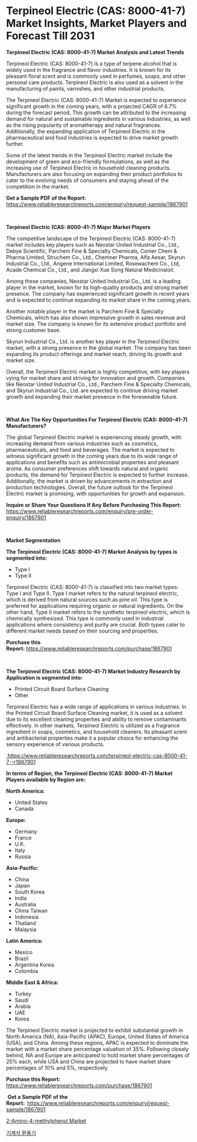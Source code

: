 <p><h1>Terpineol Electric (CAS: 8000-41-7) Market Insights, Market Players and Forecast Till 2031</h1></p><p><strong>Terpineol Electric (CAS: 8000-41-7) Market Analysis and Latest Trends</strong></p>
<p><p>Terpineol Electric (CAS: 8000-41-7) is a type of terpene alcohol that is widely used in the fragrance and flavor industries. It is known for its pleasant floral scent and is commonly used in perfumes, soaps, and other personal care products. Terpineol Electric is also used as a solvent in the manufacturing of paints, varnishes, and other industrial products.</p><p>The Terpineol Electric (CAS: 8000-41-7) Market is expected to experience significant growth in the coming years, with a projected CAGR of 6.7% during the forecast period. This growth can be attributed to the increasing demand for natural and sustainable ingredients in various industries, as well as the rising popularity of aromatherapy and natural fragrances. Additionally, the expanding application of Terpineol Electric in the pharmaceutical and food industries is expected to drive market growth further.</p><p>Some of the latest trends in the Terpineol Electric market include the development of green and eco-friendly formulations, as well as the increasing use of Terpineol Electric in household cleaning products. Manufacturers are also focusing on expanding their product portfolios to cater to the evolving needs of consumers and staying ahead of the competition in the market.</p></p>
<p><strong>Get a Sample PDF of the Report:&nbsp;</strong> <a href="https://www.reliableresearchreports.com/enquiry/request-sample/1867901">https://www.reliableresearchreports.com/enquiry/request-sample/1867901</a></p>
<p>&nbsp;</p>
<p><strong>Terpineol Electric (CAS: 8000-41-7) Major Market Players</strong></p>
<p><p>The competitive landscape of the Terpineol Electric (CAS: 8000-41-7) market includes key players such as Neostar United Industrial Co., Ltd., Debye Scientific, Parchem Fine & Specialty Chemicals, Conier Chem & Pharma Limited, Struchem Co., Ltd., Chemner Pharma, Alfa Aesar, Skyrun Industrial Co., Ltd., Angene International Limited, Rosewachem Co., Ltd, Acade Chemical Co., Ltd., and Jiangxi Xue Song Natural Medicinaloil.</p><p>Among these companies, Neostar United Industrial Co., Ltd. is a leading player in the market, known for its high-quality products and strong market presence. The company has experienced significant growth in recent years and is expected to continue expanding its market share in the coming years.</p><p>Another notable player in the market is Parchem Fine & Specialty Chemicals, which has also shown impressive growth in sales revenue and market size. The company is known for its extensive product portfolio and strong customer base.</p><p>Skyrun Industrial Co., Ltd. is another key player in the Terpineol Electric market, with a strong presence in the global market. The company has been expanding its product offerings and market reach, driving its growth and market size.</p><p>Overall, the Terpineol Electric market is highly competitive, with key players vying for market share and striving for innovation and growth. Companies like Neostar United Industrial Co., Ltd., Parchem Fine & Specialty Chemicals, and Skyrun Industrial Co., Ltd. are expected to continue driving market growth and expanding their market presence in the foreseeable future.</p></p>
<p>&nbsp;</p>
<p><strong>What Are The Key Opportunities For Terpineol Electric (CAS: 8000-41-7) Manufacturers?</strong></p>
<p><p>The global Terpineol Electric market is experiencing steady growth, with increasing demand from various industries such as cosmetics, pharmaceuticals, and food and beverages. The market is expected to witness significant growth in the coming years due to its wide range of applications and benefits such as antimicrobial properties and pleasant aroma. As consumer preferences shift towards natural and organic products, the demand for Terpineol Electric is expected to further increase. Additionally, the market is driven by advancements in extraction and production technologies. Overall, the future outlook for the Terpineol Electric market is promising, with opportunities for growth and expansion.</p></p>
<p><strong>Inquire or Share Your Questions If Any Before Purchasing This Report:</strong> <a href="https://www.reliableresearchreports.com/enquiry/pre-order-enquiry/1867901">https://www.reliableresearchreports.com/enquiry/pre-order-enquiry/1867901</a></p>
<p>&nbsp;</p>
<p><strong>Market Segmentation</strong></p>
<p><strong>The Terpineol Electric (CAS: 8000-41-7) Market Analysis by types is segmented into:</strong></p>
<p><ul><li>Type I</li><li>Type II</li></ul></p>
<p><p>Terpineol Electric (CAS: 8000-41-7) is classified into two market types: Type I and Type II. Type I market refers to the natural terpineol electric, which is derived from natural sources such as pine oil. This type is preferred for applications requiring organic or natural ingredients. On the other hand, Type II market refers to the synthetic terpineol electric, which is chemically synthesized. This type is commonly used in industrial applications where consistency and purity are crucial. Both types cater to different market needs based on their sourcing and properties.</p></p>
<p><strong>Purchase this Report:&nbsp;</strong><a href="https://www.reliableresearchreports.com/purchase/1867901">https://www.reliableresearchreports.com/purchase/1867901</a></p>
<p>&nbsp;</p>
<p><strong>The Terpineol Electric (CAS: 8000-41-7) Market Industry Research by Application is segmented into:</strong></p>
<p><ul><li>Printed Circuit Board Surface Cleaning</li><li>Other</li></ul></p>
<p><p>Terpineol Electric has a wide range of applications in various industries. In the Printed Circuit Board Surface Cleaning market, it is used as a solvent due to its excellent cleaning properties and ability to remove contaminants effectively. In other markets, Terpineol Electric is utilized as a fragrance ingredient in soaps, cosmetics, and household cleaners. Its pleasant scent and antibacterial properties make it a popular choice for enhancing the sensory experience of various products.</p></p>
<p><a href="https://www.reliableresearchreports.com/terpineol-electric-cas-8000-41-7--r1867901">&nbsp;https://www.reliableresearchreports.com/terpineol-electric-cas-8000-41-7--r1867901</a></p>
<p><strong>In terms of Region, the Terpineol Electric (CAS: 8000-41-7) Market Players available by Region are:</strong></p>
<p>
    <p> <strong> North America: </strong>
        <ul>
            <li>United States</li>
            <li>Canada</li>
        </ul>
        </p> 
    <p> <strong> Europe: </strong>
        <ul>
            <li>Germany</li>
            <li>France</li>
            <li>U.K.</li>
            <li>Italy</li>
            <li>Russia</li>
        </ul>
        </p> 
    <p> <strong> Asia-Pacific: </strong>
        <ul>
            <li>China</li>
            <li>Japan</li>
            <li>South Korea</li>
            <li>India</li>
            <li>Australia</li>
            <li>China Taiwan</li>
            <li>Indonesia</li>
            <li>Thailand</li>
            <li>Malaysia</li>
        </ul>
        </p> 
    <p> <strong> Latin America: </strong>
        <ul>
            <li>Mexico</li>
            <li>Brazil</li>
            <li>Argentina Korea</li>
            <li>Colombia</li>
        </ul>
        </p> 
    <p> <strong> Middle East & Africa: </strong>
        <ul>
            <li>Turkey</li>
            <li>Saudi</li>
            <li>Arabia</li>
            <li>UAE</li>
            <li>Korea</li>
        </ul>
    </p>
    </p>
<p><p>The Terpineol Electric market is projected to exhibit substantial growth in North America (NA), Asia-Pacific (APAC), Europe, United States of America (USA), and China. Among these regions, APAC is expected to dominate the market with a market share percentage valuation of 35%. Following closely behind, NA and Europe are anticipated to hold market share percentages of 25% each, while USA and China are projected to have market share percentages of 10% and 5%, respectively.</p></p>
<p><strong>Purchase this Report: </strong><a href="https://www.reliableresearchreports.com/purchase/1867901">https://www.reliableresearchreports.com/purchase/1867901</a></p>
<p>&nbsp;<strong>Get a Sample PDF of the Report:&nbsp;&nbsp;</strong><a href="https://www.reliableresearchreports.com/enquiry/request-sample/1867901">https://www.reliableresearchreports.com/enquiry/request-sample/1867901</a></p>
<p><strong></strong></p>
<p><p><a href="https://github.com/isharif044/Market-Research-Report-List-1/blob/main/2-amino-4-methylphenol-market.md">2-Amino-4-methylphenol Market</a></p><p><a href="https://github.com/mpodehpw07370073/Market-Research-Report-List-3/blob/main/6668723193991.md">기계식 환풍기</a></p></p>